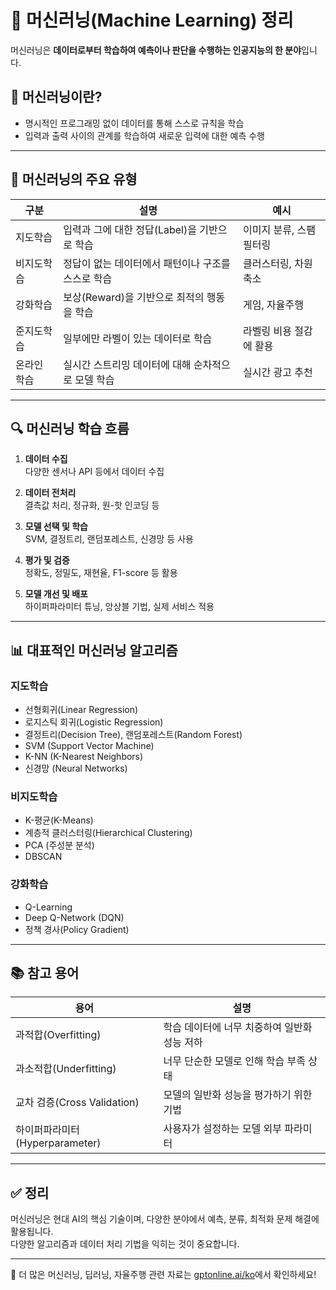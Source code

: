 # 🤖 머신러닝(Machine Learning) 정리

머신러닝은 **데이터로부터 학습하여 예측이나 판단을 수행하는 인공지능의 한 분야**입니다.

## 📘 머신러닝이란?

- 명시적인 프로그래밍 없이 데이터를 통해 스스로 규칙을 학습
- 입력과 출력 사이의 관계를 학습하여 새로운 입력에 대한 예측 수행

---

## 🧠 머신러닝의 주요 유형

| 구분            | 설명                                                                 | 예시                      |
|-----------------|----------------------------------------------------------------------|---------------------------|
| 지도학습        | 입력과 그에 대한 정답(Label)을 기반으로 학습                        | 이미지 분류, 스팸 필터링 |
| 비지도학습      | 정답이 없는 데이터에서 패턴이나 구조를 스스로 학습                  | 클러스터링, 차원 축소     |
| 강화학습        | 보상(Reward)을 기반으로 최적의 행동을 학습                           | 게임, 자율주행           |
| 준지도학습      | 일부에만 라벨이 있는 데이터로 학습                                   | 라벨링 비용 절감에 활용   |
| 온라인 학습     | 실시간 스트리밍 데이터에 대해 순차적으로 모델 학습                   | 실시간 광고 추천         |

---

## 🔍 머신러닝 학습 흐름

1. **데이터 수집**  
   다양한 센서나 API 등에서 데이터 수집

2. **데이터 전처리**  
   결측값 처리, 정규화, 원-핫 인코딩 등

3. **모델 선택 및 학습**  
   SVM, 결정트리, 랜덤포레스트, 신경망 등 사용

4. **평가 및 검증**  
   정확도, 정밀도, 재현율, F1-score 등 활용

5. **모델 개선 및 배포**  
   하이퍼파라미터 튜닝, 앙상블 기법, 실제 서비스 적용

---

## 📊 대표적인 머신러닝 알고리즘

### 지도학습
- 선형회귀(Linear Regression)
- 로지스틱 회귀(Logistic Regression)
- 결정트리(Decision Tree), 랜덤포레스트(Random Forest)
- SVM (Support Vector Machine)
- K-NN (K-Nearest Neighbors)
- 신경망 (Neural Networks)

### 비지도학습
- K-평균(K-Means)
- 계층적 클러스터링(Hierarchical Clustering)
- PCA (주성분 분석)
- DBSCAN

### 강화학습
- Q-Learning
- Deep Q-Network (DQN)
- 정책 경사(Policy Gradient)

---

## 📚 참고 용어

| 용어               | 설명                                                                 |
|--------------------|----------------------------------------------------------------------|
| 과적합(Overfitting) | 학습 데이터에 너무 치중하여 일반화 성능 저하                        |
| 과소적합(Underfitting) | 너무 단순한 모델로 인해 학습 부족 상태                             |
| 교차 검증(Cross Validation) | 모델의 일반화 성능을 평가하기 위한 기법                       |
| 하이퍼파라미터(Hyperparameter) | 사용자가 설정하는 모델 외부 파라미터                      |

---

## ✅ 정리

머신러닝은 현대 AI의 핵심 기술이며, 다양한 분야에서 예측, 분류, 최적화 문제 해결에 활용됩니다.  
다양한 알고리즘과 데이터 처리 기법을 익히는 것이 중요합니다.

---

📌 더 많은 머신러닝, 딥러닝, 자율주행 관련 자료는 [gptonline.ai/ko](https://gptonline.ai/ko/)에서 확인하세요!

